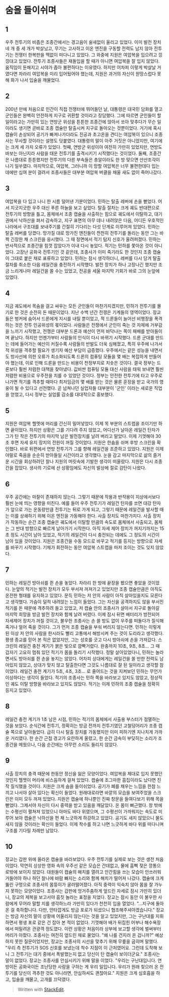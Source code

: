 # 숨을 들이쉬며

## 1
우주 전투기의 비좁은 조종간에서는 경고음이 쉴새없이 울리고 있었다. 이미 발전 장치 네 개 중 세 개가 박살났고, 무기는 고사하고 이온 엔진을 구동할 전력도 남지 않아 전투기는 전쟁터 한복판을 맥없이 떠다니고 있었다.
그 와중에 지원은 여압복을 입으려고 낑낑대고 있었다. 전투기 조종사들은 재돌입을 할 때가 아니면 여압복을 잘 입지 않았다. 움직임이 둔해지고 시야가 좁아 불편하다는 이유였다. 하지만 어차피 이렇게 박살날 거였다면 차라리 여압복을 미리 입어뒀어야 했는데, 지원은 과거의 자신이 원망스럽다 못해 화가 나서 입술을 깨물었다.

## 2
200년 만에 처음으로 인간이 직접 전쟁터에 뛰어들던 날, 대통령은 대국민 담화를 열고 군인들은 완벽히 안전하게 지구로 귀환할 것이라고 장담했다. 그에 따르면 군인들이 할 일이라고는 가만히 있는 연방군 위성을 튼튼한 조종간에 앉아서 쏘아 맞추다가 무슨 일이라도 생기면 곧바로 조종 캡슐만 탈출시켜 지구로 돌아오는 것뿐이었다. 거기에 혹시 캡슐이 손상되어 공기가 빠져나가더라도 진공과 초고온을 견디는 여압복이 있으니 조종사는 무사할 것이라는 설명도 덧붙였다.
대통령의 말이 아주 거짓은 아니었지만, 여기에는 크게 세 가지 오류가 있었다. 첫째, 연방군 위성이야 여전히 가만히 있었지만, 연방도 바보는 아닌지라 사람을 태운 전투기를 출격시키기 시작했다는 것이었다. 둘째, 조종간은 나름대로 튼튼했지만 전투기의 다른 부속들은 총알이라도 한 방 맞으면 산산조각이 나기 일쑤였다. 마지막으로, 여압복, 그러니까 이 망할 여압복은 너무 불편한데다 입는 데에만 십여 분이 걸려서 조종사들은 대부분 여압복 버클을 채울 새도 없이 죽어나갔다.

## 3
여압복을 다 입고 나니 한 시름 덜어낸 기분이었다. 민하는 탈출 레버에 손을 뻗었다. 어서 지긋지긋한 우주 대신 푸른 하늘을 보고 싶었다. 탈출 절차는 크게 궤도 반대편으로 전투기의 방향을 틀고, 몸체에서 조종 캡슐을 사출하는 힘으로 궤도에서 이탈하고, 대기권에서 낙하산을 펴서 감속하고, 지구 표면의 아무 데나 내려앉은 다음, 어디든 우호적인 나라에서 구조대를 보내주기를 간절히 기다리는 다섯 단계로 이루어져 있었다. 
민하는 탈출 레버를 당겼다. 망가질 대로 망가진 엔진들이 천천히 전투기를 돌리는 동안 그는 바짝 긴장한 채 스크린을 응시했다. 그 때 정면에서 적기 탐지 신호가 울려퍼졌다. 민하는 반사적으로 조종간을 힘껏 잡았다가 이내 다시 놓았다. 적기는 민하를 쫓아온 것이 아니었다. 고장난 공화국 전투기인 것 같은데, 조종사가 이미 죽기라도 한 것인지 조종 캡슐이 그대로 붙은 채로 표류하고 있었다. 민하는 잠시 생각하더니, 레버를 다시 당겨 탈출 절차를 취소한 다음 레일건을 충전하기 시작했다. 발전 장치가 하나 고장나긴 했지만 조금 느리게나마 레일건을 쏠 수는 있었고, 전공을 세울 마지막 기회가 바로 그의 눈앞에 있었다.

## 4
지금 궤도에서 목숨을 걸고 싸우는 모든 군인들이 마찬가지겠지만, 민하가 전투기를 몰기로 한 것은 순전히 돈 때문이었다.
지난 수백 년간 전쟁은 기계들의 영역이었다. 장교들은 벙커에 숨어서 드론에게 지시를 내릴 뿐이었고, 적 드론들이 늘어선 비행장을 폭격하는 것은 전투 인공위성의 몫이었다. 사람들은 전쟁에서 군인이 죽는 것 자체에 거부감을 느끼기 시작했고, 전쟁은 대부분 드론과 예산이 먼저 바닥나는 쪽이 패배를 받아들이며 끝났다.
하지만 언젠가부터 사람들의 인식이 다시 바뀌기 시작했다. 드론 군대를 만드는 데에 들어가는 예산이 커질수록 사람들의 반발도 더욱 심해졌고, 특히 우주에 나가서 적 위성을 격추할 필요가 생기자 예산 부담이 급증했다. 우주에서는 같은 성능을 내면서도 방사선에 의한 오류가 최소화되도록 드론의 컴퓨팅 모듈을 몇 배는 복잡하게 만들어야 했는데, 이로 인해 드론을 만드는 비용이 천정부지로 치솟은 것이다.
결국 정부는 드론보다 훨씬 저렴한 대책을 찾아냈다. 값비싼 컴퓨팅 모듈 대신 사람을 태워 보내면 훨씬 저렴한 비용으로 우주전을 치를 수 있었던 것이다. 정부는 안전한 전투기에 타고 우주로 나가면 적기를 격추할 때마다 최저임금의 몇 배를 받는 것은 물론 훈장을 받고 국가의 영웅이 될 수 있다고 선전했다. 곧 넘쳐나던 실업자들 대부분이 '군인' 이라는 새로운 직업을 얻었고, 다시 정부는 실업률 감소를 대대적으로 홍보했다.

## 5
지원은 여압복 헬멧에 머리를 간신히 밀어넣었다. 이제 목 부분의 스트랩을 조이기만 하면 끝이었다. 하지만 상황은 그를 기다려 주지 않았고, 어디선가 날아온 레일건 탄자가 그가 탄 작은 전투기의 마지막 남은 발전장치를 날려 버리고 말았다. 이제 기껏해야 30초 후면 자세 유지 장치의 전원이 꺼질 것이었다. 지원은 한숨을 쉬며 후방 스크린을 확인했다. 바로 뒤편에서 연방 전투기가 그를 향해 레일건을 조준하고 있었다. 지원은 이제야말로 죽음을 순순히 받아들일 시간이라고 생각했다.
눈을 감고 마지막으로 삶의 즐거운 시간을 회상하려던 찰나 지원의 머릿속에 기발한 생각이 떠올랐다. 지원은 다시 조종간을 잡았다. 생사의 기로에 선 상황임에도 자신의 발상에 절로 감탄이 나왔다.

## 6
우주 공간에는 마찰이 존재하지 않는다. 그렇기 때문에 작용과 반작용이 지상에서보다 훨씬 눈에 띄는 영향을 미친다. 예를 들어 우주 전투기가 레일건 탄자를 쏘면 대강 탄자가 앞으로 가는 운동량만큼 전투기는 뒤로 가게 되고, 그렇기 때문에 레일건을 발사할 때는 이를 상쇄하기 위해 이온 엔진을 가동해야 한다. 사출 장치도 마찬가지다. 사출 장치가 작동하는 순간 조종 캡슐은 궤도에서 이탈할 만큼의 속도로 몸체에서 사출되고, 몸체는 그 반대 방향으로 빠르게 날아가기 시작한다.
아직 자세 제어 장치가 꺼지기까지는 15초 정도 시간이 남아 있었고, 적기의 레일건이 다시 충전되는 데에도 그 정도의 시간이 남아 있을 것이었다. 지원은 조종간을 수동 모드로 바꾸고 적기를 등지는 방향으로 자세를 바꾸기 시작했다. 기체가 회전하는 동안 여압복 스트랩을 마저 조이는 것도 잊지 않았다. 

## 7
민하는 레일건 방아쇠를 쥔 손을 놓았다. 차라리 한 방에 끝장을 봤으면 좋았을 것이었다. 눈앞의 적기는 발전 장치가 모두 부서져 꺼져가고 있었지만 조종 캡슐만큼은 아직도 온전한 형태를 유지하고 있었다. 문득 민하는 저 안의 사람이 아직 살아있을지도 모른다고 생각했다. 가슴이 덜컥 내려앉는 느낌이 들었다. 그는 자신을 공격하지도 않을 부서진 적기를 돈 때문에 격추하려 들고 있었고, 저 캡슐 안의 조종사가 살아서 지구로 돌아갈 마지막 희망을 방금 발전 장치와 함께 날려 버렸다. 이제 잠시 뒤면 배터리가 방전되어 자세제어 장치가 꺼질 것이고, 불우한 조종사는 손 쓸 방도 없이 우주를 떠돌다가 질식해 죽거나 얼어 죽을 것이다. 그가 먼저 조종 캡슐을 부숴 버리지 않는다면.
민하는 이렇게 된 이상 저 안의 사람을 한시라도 빨리 고통에서 해방시켜 주는 것이 도리라고 생각했다. 평생 종교를 믿어 본 적은 없었지만, 그는 성호를 긋고 다시 방아쇠에 손을 가져갔다. 스크린의 레일건 충전 계기가 붉은 빛으로 깜빡거렸다. 완충까지 10초, 9초, 8초...
그 때 갑자기 고요히 멈춰 있던 적기가 몸을 돌리기 시작했다. 정말 살아있었다니, 민하는 놀라면서도 방아쇠를 쥔 손을 놓지는 않았다. 어차피 상대에게는 레일건을 쏠 만한 전력도 남아있지 않았고, 상대가 맞지 않고 탈출한다면 그것도 나름대로 잘 된 일이라고 생각할 참이었다.
레일건 충전 계기가 5초, 4초, 3초... 로 줄어드는 것을 지켜보던 민하는 무언가 이상하다는 생각이 들었다. 적기의 조종사는 민하 쪽을 바라보고 있지도 않았고, 정상적인 궤도 이탈 방향을 바라보고 있지도 않았다. 적기는 이제 민하의 조종 캡슐을 정확히 등지고 있었다.

## 8
레일건 충전 계기가 1초 남은 시점, 민하는 적기의 몸체에서 사출용 부스터가 점멸하는 것을 보았다. 순식간에 전투기, 정확히는 방금 전까지 전투기였던 고철덩어리가 조종 캡슐 쪽으로 날아들었다. 급히 다시 탈출 장치를 가동했지만 이미 피하기엔 지나치게 가까운 거리였다. 한 순간 근접 경고가 요란하게 울렸고, 한 순간 금속이 부딪히는 소리가 조종간을 메웠으나, 다음 순간에는 아무런 소리도 들리지 않았다.

## 9
사출 장치의 충격 때문에 한동안 정신을 잃은 모양이었다. 여압복을 제대로 입지 못했던 것인지 헬멧이 머리에 비스듬하게 걸쳐 있었다. 캡슐에 조그마한 흠집이라도 났다면 진작 질식했을 것이다. 지원은 크게 숨을 들이쉬었다. 공기가 폐를 채우는 느낌을 한참 느끼고 나서야 살아 있다는 확신이 들었다.
원래대로라면 바깥의 모습을 보여주었을 스크린은 이미 모두 꺼져 있었다. 지원은 캡슐에 하나뿐인 진짜 창문을 들여다보기 위해 목을 뻗었다. 그제서야 자신이 다시 중력을 받고 있음을 깨달았다. 온 몸이 뻐근했다.
창 밖에는 수평선이 펼쳐져 있었으니 아마도 바다 위였으며, 그 수평선이 가까워지는 속도로 미루어 보아 캡슐은 낙하산을 편 채 느긋하게 하강하고 있었다. 공기도 새지 않았으니 물도 새지 않을 것이라는 확신이 들었다. 이제 착수를 하고 나면 느긋하게 바다 위를 떠다니며 구조를 기다릴 차례만 남았다.
 
## 10
장교는 갑판 위에 올라온 캡슐을 바라보았다. 우주 전투기를 실제로 보는 것은 생전 처음이었다. 막연히 상상한 영화 속의 우주선 같은 모습은 간데없고, 물에 흠뻑 젖은 깡통으로밖에 보이지 않았다. 대원들이 캡슐의 해치를 열려고 안간힘을 쓰는 모습이 안쓰러워 거들어야 하나 하던 찰나에 바람 빠지는 소리와 함께 해치가 떨어져 나갔다. 캡슐에 크게 뚫린 구멍으로 조종사의 몸뚱이가 굴러떨어졌다. 아직 중력이 익숙치 않아 몸을 잘 가누지 못하는 모양이었다.
조종사는 갑판에 엉거주춤하게 엎드린 자세로 잠시 가만히 있더니, 장교의 제복을 보고서야 흠칫 놀라는 표정을 지었다. 장교는 잠시 동안 이 불우한 사람에게 무어라 말할 지를 생각하느라 가만히 있다가 천천히 입을 열었다.
"...지구에 돌아온 걸 축하합니다. 다만, 안타깝게도 방금 포로가 되셨으니 협조해주셔야겠습니다."
장교는 방금 자신의 말이 상황에 어울리지 않는다는 것을 알고 있었지만, 그는 구난대를 지휘하면서 평생 포로 같은 건 잡아 본 적이 없었다. 기껏해야 배가 뒤집힌 어부나 해수욕장에서 떠밀려온 관광객 정도였다. 이런 상황은 처음이라 상부에 보고할 생각에 벌써부터 머리가 아팠다.
조종사는 여전히 엎드린 채로 물었다.
"왜 나를 건지러 온 겁니까?"
예상하지 못한 질문이었지만, 장교는 조종사의 시선을 맞추기 위해 무릎을 굽히며 말했다.
"우리 측 전투기가 SOS 신호를 보냈는데 착수 지점이 이 근처였어요. 그런데 도착해 보니 그 전투기는 대기 중에서 폭발했는지 없고 당신이 탄 캡슐이 보이더군요."
조종사는 말이 없었다. 장교는 조종사를 안심시키기 위해 말을 이었다.
"우리는 구난대입니다. 연방이든 공화국이든 조난당한 사람을 구하는 게 우리 일입니다. 우리가 원래 찾으러 온 전투기를 당신이 격추한 것도 아니라면, 안심하셔도 괜찮아요."
지원은 크게 심호흡을 하고, 입술을 깨물고, 고개를 끄덕였다. 

> Written with [StackEdit](https://stackedit.io/).
<!--stackedit_data:
eyJoaXN0b3J5IjpbLTE4MjY2MjA2MzQsLTQ5MTg0OTE0NywtMz
YzODI5NjMsNjk3ODY2MTI5LDE2ODUxNjIzMTUsMTE1Njc2NzUz
MV19
-->